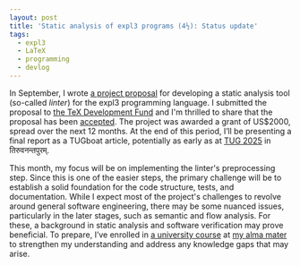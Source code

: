 ```yaml
---
layout: post
title: 'Static analysis of expl3 programs (4½): Status update'
tags:
  - expl3
  - LaTeX
  - programming
  - devlog
---
```


In September, I wrote [a project proposal][1] for developing a static analysis tool (so-called *linter*) for the expl3 programming language. I submitted the proposal to [the TeX Development Fund][2] and I'm thrilled to share that the proposal has been [accepted][3]. The project was awarded a grant of US$2000, spread over the next 12 months. At the end of this period, I’ll be presenting a final report as a TUGboat article, potentially as early as at [TUG 2025][6] in तिरुवनन्तपुरम्.

This month, my focus will be on implementing the linter's preprocessing step. Since this is one of the easier steps, the primary challenge will be to establish a solid foundation for the code structure, tests, and documentation. While I expect most of the project's challenges to revolve around general software engineering, there may be some nuanced issues, particularly in the later stages, such as semantic and flow analysis. For these, a background in static analysis and software verification may prove beneficial. To prepare, I’ve enrolled in [a university course][4] at [my alma mater][5] to strengthen my understanding and address any knowledge gaps that may arise.

 [1]: https://tug.org/tc/devfund/documents/2024-09-expltools.pdf
 [2]: https://tug.org/tc/devfund/application.html
 [3]: https://tug.org/tc/devfund/grants.html
 [4]: https://is.muni.cz/predmet/fi/podzim2024/IA159
 [5]: https://fi.muni.cz/
 [6]: https://tug.org/tug2025/